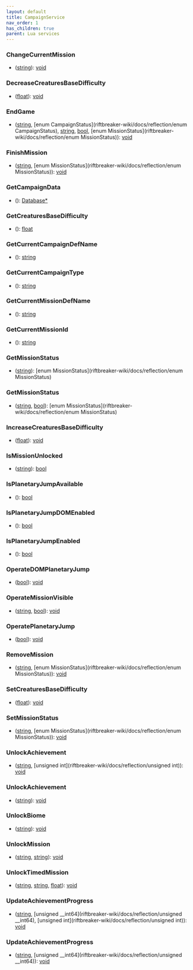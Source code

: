 ```yaml
---
layout: default
title: CampaignService
nav_order: 1
has_children: true
parent: Lua services
---
```

### ChangeCurrentMission
 * ([string](riftbreaker-wiki/docs/reflection/string)): [void](riftbreaker-wiki/docs/reflection/void)
  
### DecreaseCreaturesBaseDifficulty
 * ([float](riftbreaker-wiki/docs/reflection/float)): [void](riftbreaker-wiki/docs/reflection/void)
  
### EndGame
 * ([string](riftbreaker-wiki/docs/reflection/string), [enum CampaignStatus](riftbreaker-wiki/docs/reflection/enum CampaignStatus), [string](riftbreaker-wiki/docs/reflection/string), [bool](riftbreaker-wiki/docs/reflection/bool), [enum MissionStatus](riftbreaker-wiki/docs/reflection/enum MissionStatus)): [void](riftbreaker-wiki/docs/reflection/void)
  
### FinishMission
 * ([string](riftbreaker-wiki/docs/reflection/string), [enum MissionStatus](riftbreaker-wiki/docs/reflection/enum MissionStatus)): [void](riftbreaker-wiki/docs/reflection/void)
  
### GetCampaignData
 * (): [Database*](riftbreaker-wiki/docs/reflection/Database*)
  
### GetCreaturesBaseDifficulty
 * (): [float](riftbreaker-wiki/docs/reflection/float)
  
### GetCurrentCampaignDefName
 * (): [string](riftbreaker-wiki/docs/reflection/string)
  
### GetCurrentCampaignType
 * (): [string](riftbreaker-wiki/docs/reflection/string)
  
### GetCurrentMissionDefName
 * (): [string](riftbreaker-wiki/docs/reflection/string)
  
### GetCurrentMissionId
 * (): [string](riftbreaker-wiki/docs/reflection/string)
  
### GetMissionStatus
 * ([string](riftbreaker-wiki/docs/reflection/string)): [enum MissionStatus](riftbreaker-wiki/docs/reflection/enum MissionStatus)
  
### GetMissionStatus
 * ([string](riftbreaker-wiki/docs/reflection/string), [bool](riftbreaker-wiki/docs/reflection/bool)): [enum MissionStatus](riftbreaker-wiki/docs/reflection/enum MissionStatus)
  
### IncreaseCreaturesBaseDifficulty
 * ([float](riftbreaker-wiki/docs/reflection/float)): [void](riftbreaker-wiki/docs/reflection/void)
  
### IsMissionUnlocked
 * ([string](riftbreaker-wiki/docs/reflection/string)): [bool](riftbreaker-wiki/docs/reflection/bool)
  
### IsPlanetaryJumpAvailable
 * (): [bool](riftbreaker-wiki/docs/reflection/bool)
  
### IsPlanetaryJumpDOMEnabled
 * (): [bool](riftbreaker-wiki/docs/reflection/bool)
  
### IsPlanetaryJumpEnabled
 * (): [bool](riftbreaker-wiki/docs/reflection/bool)
  
### OperateDOMPlanetaryJump
 * ([bool](riftbreaker-wiki/docs/reflection/bool)): [void](riftbreaker-wiki/docs/reflection/void)
  
### OperateMissionVisible
 * ([string](riftbreaker-wiki/docs/reflection/string), [bool](riftbreaker-wiki/docs/reflection/bool)): [void](riftbreaker-wiki/docs/reflection/void)
  
### OperatePlanetaryJump
 * ([bool](riftbreaker-wiki/docs/reflection/bool)): [void](riftbreaker-wiki/docs/reflection/void)
  
### RemoveMission
 * ([string](riftbreaker-wiki/docs/reflection/string), [enum MissionStatus](riftbreaker-wiki/docs/reflection/enum MissionStatus)): [void](riftbreaker-wiki/docs/reflection/void)
  
### SetCreaturesBaseDifficulty
 * ([float](riftbreaker-wiki/docs/reflection/float)): [void](riftbreaker-wiki/docs/reflection/void)
  
### SetMissionStatus
 * ([string](riftbreaker-wiki/docs/reflection/string), [enum MissionStatus](riftbreaker-wiki/docs/reflection/enum MissionStatus)): [void](riftbreaker-wiki/docs/reflection/void)
  
### UnlockAchievement
 * ([string](riftbreaker-wiki/docs/reflection/string), [unsigned int](riftbreaker-wiki/docs/reflection/unsigned int)): [void](riftbreaker-wiki/docs/reflection/void)
  
### UnlockAchievement
 * ([string](riftbreaker-wiki/docs/reflection/string)): [void](riftbreaker-wiki/docs/reflection/void)
  
### UnlockBiome
 * ([string](riftbreaker-wiki/docs/reflection/string)): [void](riftbreaker-wiki/docs/reflection/void)
  
### UnlockMission
 * ([string](riftbreaker-wiki/docs/reflection/string), [string](riftbreaker-wiki/docs/reflection/string)): [void](riftbreaker-wiki/docs/reflection/void)
  
### UnlockTimedMission
 * ([string](riftbreaker-wiki/docs/reflection/string), [string](riftbreaker-wiki/docs/reflection/string), [float](riftbreaker-wiki/docs/reflection/float)): [void](riftbreaker-wiki/docs/reflection/void)
  
### UpdateAchievementProgress
 * ([string](riftbreaker-wiki/docs/reflection/string), [unsigned __int64](riftbreaker-wiki/docs/reflection/unsigned __int64), [unsigned int](riftbreaker-wiki/docs/reflection/unsigned int)): [void](riftbreaker-wiki/docs/reflection/void)
  
### UpdateAchievementProgress
 * ([string](riftbreaker-wiki/docs/reflection/string), [unsigned __int64](riftbreaker-wiki/docs/reflection/unsigned __int64)): [void](riftbreaker-wiki/docs/reflection/void)
  
